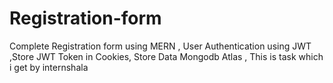 # Registration-form
Complete Registration form using MERN , User Authentication using JWT ,Store JWT Token in Cookies, Store Data Mongodb Atlas , 
This is task which i get by internshala

